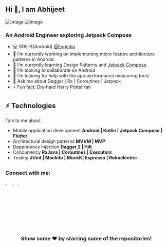 ## Hi 👋, I am Abhijeet
![image](https://img.shields.io/badge/Kotlin-766DB2?&style=for-the-badge&logo=kotlin&logoColor=white)
![image](https://img.shields.io/badge/Android-3DDC84?style=for-the-badge&logo=android&logoColor=white)

### An Android Engineer exploring Jetpack Compose

- 💻 SDE-3(Android) [@Expedia](https://play.google.com/store/apps/details?id=com.expedia.bookings&hl=en_IN&gl=US&pli=1)
- 🔭 I’m currently working on implementing micro feature architecture patterns in Android.
- 🌱 I’m currently learning Design Patterns and [Jetpack Compose](https://developer.android.com/jetpack/compose).
- 👯 I’m looking to collaborate on Android
- 🤔 I’m looking for help with the app performance measuring tools
- 💬 Ask me about Dagger | Rx | Coroutines | Jetpack
- ⚡ Fun fact: Die-hard Harry Potter fan

## ⚡ Technologies
Talk to me about
- Mobile application development **Android | Kotlin | Jetpack Compose | Flutter**
- Architectural design patterns  **MVVM | MVP**
- Dependency Injection           **Dagger 2 | Hilt**
- Concurrency                    **RxJava | Coroutines | Executors**
- Testing                        **JUnit | Mockito | MockK| Espresso | Roboelectric**

##
### Connect with me:
[<img src="https://img.icons8.com/color/48/000000/twitter.png" width="3.5%"/>](https://twitter.com/andro__abhi) [<img src="https://img.icons8.com/color/48/000000/linkedin.png" width="3.5%"/>](https://www.linkedin.com/in/chauhan-abhi/)[<img src="https://img.icons8.com/windows/32/000000/github.png" width="3.5%"/>](https://github.com/chauhan-abhi-toko)  



<div align="center">

### Show some ❤️ by starring some of the repositories!

</div>  
